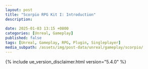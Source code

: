 ```yaml
---
layout: post
title: "Scorpio RPG Kit I: Introduction"
description:
  
date: 2025-01-03 13:15 +0800
categories: [Unreal, Gameplay]
published: false
tags: [Unreal, Gameplay, RPG, Plugin, Singleplayer]
media_subpath: /assets/img/post-data/unreal/gameplay/scorpio/
---
```


{% include ue_version_disclaimer.html version="5.4.0" %}


